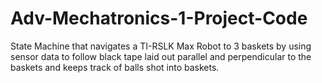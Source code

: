 # Adv-Mechatronics-1-Project-Code
State Machine that navigates a TI-RSLK Max Robot to 3 baskets by using sensor data to follow black tape laid out parallel and perpendicular to the baskets and keeps track of balls shot into baskets.
